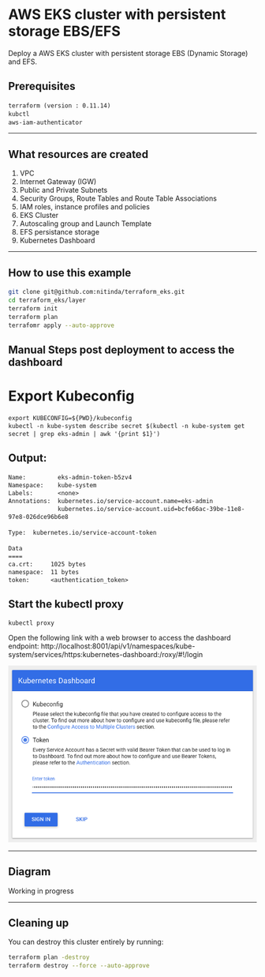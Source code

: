 # AWS EKS cluster with persistent storage EBS/EFS

Deploy a AWS EKS cluster with persistent storage EBS (Dynamic Storage) and EFS.


## Prerequisites
```md
terraform (version : 0.11.14)
kubctl
aws-iam-authenticator
```


----

## What resources are created

1. VPC
2. Internet Gateway (IGW)
3. Public and Private Subnets
4. Security Groups, Route Tables and Route Table Associations
5. IAM roles, instance profiles and policies
6. EKS Cluster
7. Autoscaling group and Launch Template
8. EFS persistance storage
9. Kubernetes Dashboard


----

## How to use this example

```bash
git clone git@github.com:nitinda/terraform_eks.git
cd terraform_eks/layer
terraform init
terraform plan
terrafomr apply --auto-approve
```


## Manual Steps post deployment to access the dashboard
# Export Kubeconfig
```
export KUBECONFIG=${PWD}/kubeconfig
kubectl -n kube-system describe secret $(kubectl -n kube-system get secret | grep eks-admin | awk '{print $1}')
```
## Output:
```
Name:         eks-admin-token-b5zv4
Namespace:    kube-system
Labels:       <none>
Annotations:  kubernetes.io/service-account.name=eks-admin
              kubernetes.io/service-account.uid=bcfe66ac-39be-11e8-97e8-026dce96b6e8

Type:  kubernetes.io/service-account-token

Data
====
ca.crt:     1025 bytes
namespace:  11 bytes
token:      <authentication_token>
```

## Start the kubectl proxy
```
kubectl proxy
```
Open the following link with a web browser to access the dashboard endpoint: http://localhost:8001/api/v1/namespaces/kube-system/services/https:kubernetes-dashboard:/roxy/#!/login

![Diagram](./images/dashboard-token-auth.png)

----

## Diagram

Working in progress

----

## Cleaning up

You can destroy this cluster entirely by running:

```bash
terraform plan -destroy
terraform destroy --force --auto-approve
```